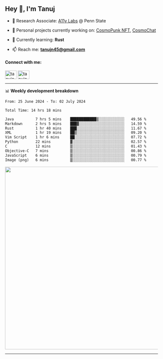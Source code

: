 <h2>Hey 👋, I'm Tanuj</h2>

- 🔬 Research Associate: [A11y Labs](https://a11y.ist.psu.edu/) @ Penn State 

- 🔭 Personal projects currently working on: [CosmoPunk NFT](https://github.com/tanujn45/CosmoNFT), [CosmoChat](https://github.com/tanujn45/CosmoChat)

- 🌱 Currently learning: **Rust**

- 📫 Reach me: **tanujn45@gmail.com**

<h4 align="left">Connect with me:</h4>
<p align="left">
<a href="https://twitter.com/tanujn45" target="blank"><img align="center" src="https://raw.githubusercontent.com/rahuldkjain/github-profile-readme-generator/master/src/images/icons/Social/twitter.svg" alt="tanujn45" height="28" width="38" /></a>
<a href="https://linkedin.com/in/tanujn45" target="blank"><img align="center" src="https://raw.githubusercontent.com/rahuldkjain/github-profile-readme-generator/master/src/images/icons/Social/linked-in-alt.svg" alt="tanujn45" height="28" width="38" /></a>
</p>

-------

📊 **Weekly development breakdown**
<!--START_SECTION:waka-->

```txt
From: 25 June 2024 - To: 02 July 2024

Total Time: 14 hrs 18 mins

Java          7 hrs 5 mins    ████████████▒░░░░░░░░░░░░   49.56 %
Markdown      2 hrs 5 mins    ███▓░░░░░░░░░░░░░░░░░░░░░   14.59 %
Rust          1 hr 40 mins    ███░░░░░░░░░░░░░░░░░░░░░░   11.67 %
XML           1 hr 19 mins    ██▒░░░░░░░░░░░░░░░░░░░░░░   09.20 %
Vim Script    1 hr 6 mins     ██░░░░░░░░░░░░░░░░░░░░░░░   07.72 %
Python        22 mins         ▓░░░░░░░░░░░░░░░░░░░░░░░░   02.57 %
C             12 mins         ▒░░░░░░░░░░░░░░░░░░░░░░░░   01.43 %
Objective-C   7 mins          ▒░░░░░░░░░░░░░░░░░░░░░░░░   00.86 %
JavaScript    6 mins          ▒░░░░░░░░░░░░░░░░░░░░░░░░   00.79 %
Image (png)   6 mins          ▒░░░░░░░░░░░░░░░░░░░░░░░░   00.77 %
```

<!--END_SECTION:waka-->

<img src="https://wakatime.com/share/@018e9abd-1aa4-4aa6-9db7-5ca3b999e810/4650b67a-98aa-46b4-b598-3d8a2451f0df.svg" width="600"/>

-------
